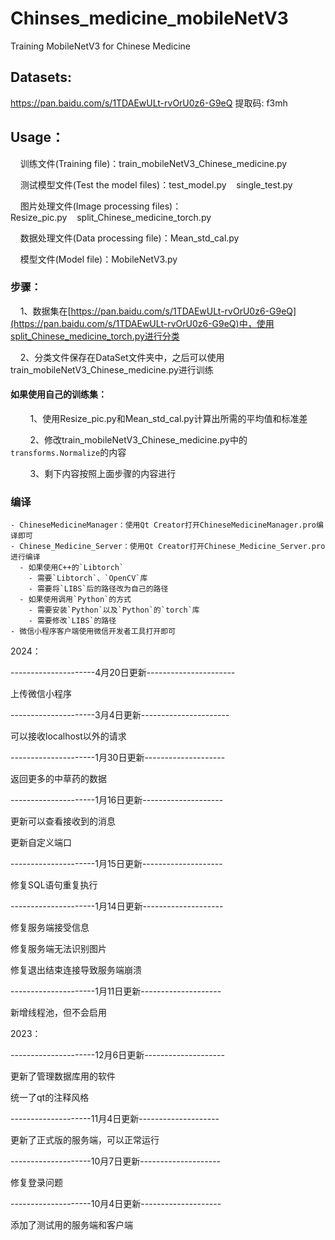 # Chinses_medicine_mobileNetV3

Training MobileNetV3 for Chinese Medicine

## Datasets:

https://pan.baidu.com/s/1TDAEwULt-rvOrU0z6-G9eQ 提取码: f3mh 

## Usage：

    训练文件(Training file)：train_mobileNetV3_Chinese_medicine.py

    测试模型文件(Test the model files)：test_model.py    single_test.py

    图片处理文件(Image processing files)：Resize_pic.py    split_Chinese_medicine_torch.py

    数据处理文件(Data processing file)：Mean_std_cal.py

    模型文件(Model file)：MobileNetV3.py

### 步骤：

    1、数据集在[https://pan.baidu.com/s/1TDAEwULt-rvOrU0z6-G9eQ](https://pan.baidu.com/s/1TDAEwULt-rvOrU0z6-G9eQ)中，使用split_Chinese_medicine_torch.py进行分类

    2、分类文件保存在DataSet文件夹中，之后可以使用train_mobileNetV3_Chinese_medicine.py进行训练

#### 如果使用自己的训练集：

        1、使用Resize_pic.py和Mean_std_cal.py计算出所需的平均值和标准差

        2、修改train_mobileNetV3_Chinese_medicine.py中的`transforms.Normalize`的内容

        3、剩下内容按照上面步骤的内容进行

### 编译
    - ChineseMedicineManager：使用Qt Creator打开ChineseMedicineManager.pro编译即可
    - Chinese_Medicine_Server：使用Qt Creator打开Chinese_Medicine_Server.pro进行编译
      - 如果使用C++的`Libtorch`
        - 需要`Libtorch`、`OpenCV`库
        - 需要将`LIBS`后的路径改为自己的路径
      - 如果使用调用`Python`的方式
        - 需要安装`Python`以及`Python`的`torch`库
        - 需要修改`LIBS`的路径
    - 微信小程序客户端使用微信开发者工具打开即可


2024：

---------------------4月20日更新----------------------

上传微信小程序

---------------------3月4日更新----------------------

可以接收localhost以外的请求

---------------------1月30日更新--------------------

返回更多的中草药的数据

---------------------1月16日更新--------------------

更新可以查看接收到的消息

更新自定义端口

---------------------1月15日更新--------------------

修复SQL语句重复执行

---------------------1月14日更新--------------------

修复服务端接受信息

修复服务端无法识别图片

修复退出结束连接导致服务端崩溃

---------------------1月11日更新--------------------

新增线程池，但不会启用

2023：

---------------------12月6日更新--------------------

更新了管理数据库用的软件

统一了qt的注释风格    

--------------------11月4日更新--------------------

更新了正式版的服务端，可以正常运行

--------------------10月7日更新--------------------

修复登录问题

--------------------10月4日更新--------------------

添加了测试用的服务端和客户端
